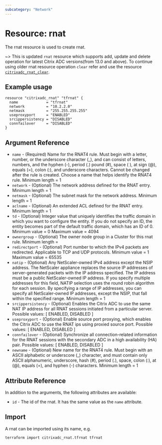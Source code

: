 ```yaml
---
subcategory: "Network"
---
```


# Resource: rnat

The rnat resource is used to create rnat.

~>
This is updated `rnat` resource which supports add, update and delete operation for latest Citrix ADC versions(from 13.0 and above). To continue using older rnat resource operation `clear` refer and use the resource [`citrixadc_rnat_clear`](./rnat_clear.md). 

## Example usage

```hcl
resource "citrixadc_rnat" "tfrnat" {
  name             = "tfrnat"
  network          = "10.2.2.0"
  netmask          = "255.255.255.255"
  useproxyport     = "ENABLED"
  srcippersistency = "DISABLED"
  connfailover     = "DISABLED"
}
```


## Argument Reference

* `name` - (Required) Name for the RNAT4 rule. Must begin with a letter, number, or the underscore character (_), and can consist of letters, numbers, and the hyphen (-), period (.) pound (#), space ( ), at sign (@), equals (=), colon (:), and underscore characters. Cannot be changed after the rule is created. Choose a name that helps identify the RNAT4 rule. Minimum length =  1
* `network` - (Optional) The network address defined for the RNAT entry. Minimum length =  1
* `netmask` - (Optional) The subnet mask for the network address. Minimum length =  1
* `aclname` - (Optional) An extended ACL defined for the RNAT entry. Minimum length =  1
* `td` - (Optional) Integer value that uniquely identifies the traffic domain in which you want to configure the entity. If you do not specify an ID, the entity becomes part of the default traffic domain, which has an ID of 0. Minimum value =  0 Maximum value =  4094
* `ownergroup` - (Optional) The owner node group in a Cluster for this rnat rule. Minimum length =  
* `redirectport` - (Optional) Port number to which the IPv4 packets are redirected. Applicable to TCP and UDP protocols. Minimum value =  1 Maximum value =  65535
* `natip` - (Optional) Any NetScaler-owned IPv4 address except the NSIP address. The NetScaler appliance replaces the source IP addresses of server-generated packets with the IP address specified. The IP address must be a public NetScaler-owned IP address. If you specify multiple addresses for this field, NATIP selection uses the round robin algorithm for each session. By specifying a range of IP addresses, you can specify all NetScaler-owned IP addresses, except the NSIP, that fall within the specified range. Minimum length =  1
* `srcippersistency` - (Optional) Enables the Citrix ADC to use the same NAT IP address for all RNAT sessions initiated from a particular server. Possible values: [ ENABLED, DISABLED ]
* `useproxyport` - (Optional) Enable source port proxying, which enables the Citrix ADC to use the RNAT ips using proxied source port. Possible values: [ ENABLED, DISABLED ]
* `connfailover` - (Optional) Synchronize all connection-related information for the RNAT sessions with the secondary ADC in a high availability (HA) pair. Possible values: [ ENABLED, DISABLED ]
* `newname` - (Optional) New name for the RNAT4 rule. Must begin with an ASCII alphabetic or underscore (_) character, and must contain       only ASCII alphanumeric, underscore, hash (#), period (.), space, colon (:), at (@), equals (=), and hyphen (-) characters. Minimum length =  1


## Attribute Reference

In addition to the arguments, the following attributes are available:

* `id` - The id of the rnat. It has the same value as the `name` attribute.


## Import

A rnat can be imported using its name, e.g.

```shell
terraform import citrixadc_rnat.tfrnat tfrnat
```
